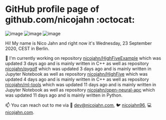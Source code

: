 # GitHub profile page of <!-- github -->github.com/nicojahn<!-- github --> :octocat:

![image](https://img.shields.io/badge/in%20progress%20since-aug.%201996-blue?style=flat) ![image](https://img.shields.io/badge/runs%20on-caffeine-brown?style=flat&logo=buy-me-a-coffee&logoColor=brown) ![image](https://img.shields.io/badge/homepage-blank-white?style=flat&?link=https://nicojahn.com&link=https://nicojahn.com)

Hi! My name is <!-- name -->Nico Jahn<!-- name --> and right now it's <!-- date -->Wednesday, 23 September 2020, CEST<!-- date --> in <!-- city -->Berlin<!-- city -->.

🔭 I'm currently working on <!-- projects -->repository [nicojahn/HighFiveExample](https://github.com/nicojahn/HighFiveExample) which was updated 3 days ago and is mainly written in C++ as well as repository [nicojahn/pygolf](https://github.com/nicojahn/pygolf) which was updated 3 days ago and is mainly written in Jupyter Notebook as well as repository [nicojahn/HighFive](https://github.com/nicojahn/HighFive) which was updated 4 days ago and is mainly written in C++ as well as repository [nicojahn/ml-tools](https://github.com/nicojahn/ml-tools) which was updated 11 days ago and is mainly written in Jupyter Notebook as well as repository [nicojahn/open-neural-apc](https://github.com/nicojahn/open-neural-apc) which was updated 11 days ago and is mainly written in Python<!-- projects -->.

📫 You can reach out to me via <!-- contact -->:email: dev@nicojahn.com, :bird: [nicojahn96](https://twitter.com/nicojahn96), :computer: [nicojahn.com](https://nicojahn.com)<!-- contact -->.
